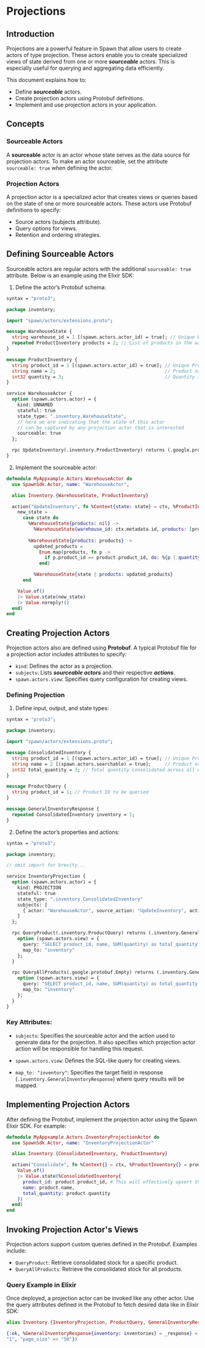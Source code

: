 # Projections

## Introduction

Projections are a powerful feature in Spawn that allow users to create actors of type projection. 
These actors enable you to create specialized views of state derived from one or more ***sourceable*** actors. This is especially useful for querying and aggregating data efficiently.

This document explains how to:

* Define ***sourceable*** actors.
* Create projection actors using Protobuf definitions.
* Implement and use projection actors in your application.

## Concepts

### Sourceable Actors

A **sourceable** actor is an actor whose state serves as the data source for projection actors. To make an actor sourceable, set the attribute `sourceable: true` when defining the actor.

### Projection Actors

A projection actor is a specialized actor that creates views or queries based on the state of one or more sourceable actors. These actors use Protobuf definitions to specify:

* Source actors (subjects attribute).
* Query options for views.
* Retention and ordering strategies.

## Defining Sourceable Actors

Sourceable actors are regular actors with the additional `sourceable: true` attribute. Below is an example using the Elixir SDK:

1. Define the actor’s Protobuf schema:

```protobuf
syntax = "proto3";

package inventory;

import "spawn/actors/extensions.proto";

message WarehouseState {
  string warehouse_id = 1 [(spawn.actors.actor_id) = true]; // Unique Warehouse ID
  repeated ProductInventory products = 2; // List of products in the warehouse (in a real case you probably wouldn't do this)
}

message ProductInventory {
  string product_id = 1 [(spawn.actors.actor_id) = true]; // Unique Product ID
  string name = 2;                                        // Product name
  int32 quantity = 3;                                     // Quantity in stock
}

service WarehouseActor {
  option (spawn.actors.actor) = {
    kind: UNNAMED
    stateful: true
    state_type: ".inventory.WarehouseState",
    // here we are indicating that the state of this actor 
    // can be captured by any projection actor that is interested
    sourceable: true
  };

  rpc UpdateInventory(.inventory.ProductInventory) returns (.google.protobuf.Empty);
}
```

2. Implement the sourceable actor:

```elixir
defmodule MyAppxample.Actors.WarehouseActor do
  use SpawnSdk.Actor, name: "WarehouseActor",

  alias Inventory.{WarehouseState, ProductInventory}

  action("UpdateInventory", fn %Context{state: state} = ctx, %ProductInventory{} = product ->
    new_state =
      case state do
        %WarehouseState{products: nil} -> 
          %WarehouseState{warehouse_id: ctx.metadata.id, products: [product]}
          
        %WarehouseState{products: products} ->
          updated_products =
            Enum.map(products, fn p ->
              if p.product_id == product.product_id, do: %{p | quantity: product.quantity}, else: p
            end)

          %WarehouseState{state | products: updated_products}
      end

    Value.of()
    |> Value.state(new_state)
    |> Value.noreply!()
  end)
end
```

## Creating Projection Actors

Projection actors also are defined using **Protobuf**. A typical Protobuf file for a projection actor includes attributes to specify:

* `kind`: Defines the actor as a projection.
* `subjects`: Lists ***sourceable actors*** and their respective ***actions***.
* `spawn.actors.view`: Specifies query configuration for creating views.

### Defining Projection

1. Define input, output, and state types:

```protobuf
syntax = "proto3";

package inventory;

import "spawn/actors/extensions.proto";

message ConsolidatedInventory {
  string product_id = 1 [(spawn.actors.actor_id) = true]; // Unique Product ID
  string name = 2 [(spawn.actors.searchable) = true];     // Product name
  int32 total_quantity = 3; // Total quantity consolidated across all warehouses
}

message ProductQuery {
  string product_id = 1; // Product ID to be queried
}

message GeneralInventoryResponse {
  repeated ConsolidatedInventory inventory = 1;
}
```

2. Define the actor’s properties and actions:

```protobuf
syntax = "proto3";

package inventory;

// omit import for brevity...

service InventoryProjection {
  option (spawn.actors.actor) = {
    kind: PROJECTION
    stateful: true
    state_type: ".inventory.ConsolidatedInventory"
    subjects: [
      { actor: "WarehouseActor", source_action: "UpdateInventory", action: "Consolidate" }
    ]
  };

  rpc QueryProduct(.inventory.ProductQuery) returns (.inventory.GeneralInventoryResponse) {
    option (spawn.actors.view) = {
      query: "SELECT product_id, name, SUM(quantity) as total_quantity FROM projection_actor WHERE product_id = :product_id GROUP BY product_id, name"
      map_to: "inventory"
    };
  }

  rpc QueryAllProducts(.google.protobuf.Empty) returns (.inventory.GeneralInventoryResponse) {
    option (spawn.actors.view) = {
      query: "SELECT product_id, name, SUM(quantity) as total_quantity FROM projection_actor GROUP BY product_id, name"
      map_to: "inventory"
    };
  }
}
```

### Key Attributes:

* `subjects`: Specifies the sourceable actor and the action used to generate data for the projection. 
              It also specifies which projection actor action will be responsible for handling this request.

* `spawn.actors.view`: Defines the SQL-like query for creating views.

* `map_to: "inventory"`: Specifies the target field in response (`.inventory.GeneralInventoryResponse`) where query results will be mapped.

## Implementing Projection Actors

After defining the Protobuf, implement the projection actor using the Spawn Elixir SDK. For example:

```elixir
defmodule MyAppxample.Actors.InventoryProjectionActor do
  use SpawnSdk.Actor, name: "InventoryProjectionActor"

  alias Inventory.{ConsolidatedInventory, ProductInventory}

  action("Consolidate", fn %Context{} = ctx, %ProductInventory{} = product ->
    Value.of()
    |> Value.state(%ConsolidatedInventory{
      product_id: product.product_id, # This will effectively upsert the permanent storage by updating the quantity of each product by its product_id
      name: product.name,
      total_quantity: product.quantity
    })
  end)
end
```

## Invoking Projection Actor's Views

Projection actors support custom queries defined in the Protobuf. Examples include:

* `QueryProduct`: Retrieve consolidated stock for a specific product.
* `QueryAllProducts`: Retrieve the consolidated stock for all products.

### Query Example in Elixir

Once deployed, a projection actor can be invoked like any other actor. Use the query attributes defined in the Protobuf to fetch desired data like in Elixir SDK:

```elixir
alias Inventory.{InventoryProjection, ProductQuery, GeneralInventoryResponse}

{:ok, %GeneralInventoryResponse{inventory: inventories} = _response} = InventoryProjection.query_product(%ProductQuery{product_id: "some_id"}, metadata: %{"page" => 
"1", "page_size" => "50"})
```